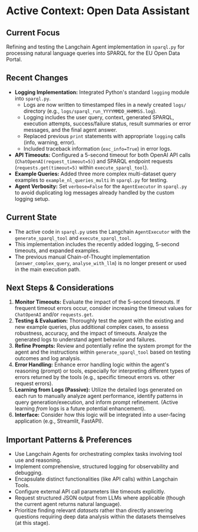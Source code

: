 # Active Context: Open Data Assistant

## Current Focus

Refining and testing the Langchain Agent implementation in `sparql.py` for processing natural language queries into SPARQL for the EU Open Data Portal.

## Recent Changes

-   **Logging Implementation:** Integrated Python's standard `logging` module into `sparql.py`.
    -   Logs are now written to timestamped files in a newly created `logs/` directory (e.g., `logs/sparql_run_YYYYMMDD_HHMMSS.log`).
    -   Logging includes the user query, context, generated SPARQL, execution attempts, success/failure status, result summaries or error messages, and the final agent answer.
    -   Replaced previous `print` statements with appropriate `logging` calls (info, warning, error).
    -   Included traceback information (`exc_info=True`) in error logs.
-   **API Timeouts:** Configured a 5-second timeout for both OpenAI API calls (`ChatOpenAI(request_timeout=5)`) and SPARQL endpoint requests (`requests.get(timeout=5)` within `execute_sparql_tool`).
-   **Example Queries:** Added three more complex multi-dataset query examples to `example_nl_queries_multi` in `sparql.py` for testing.
-   **Agent Verbosity:** Set `verbose=False` for the `AgentExecutor` in `sparql.py` to avoid duplicating log messages already handled by the custom logging setup.

## Current State

-   The active code in `sparql.py` uses the Langchain `AgentExecutor` with the `generate_sparql_tool` and `execute_sparql_tool`.
-   This implementation includes the recently added logging, 5-second timeouts, and expanded examples.
-   The previous manual Chain-of-Thought implementation (`answer_complex_query`, `analyse_with_llm`) is no longer present or used in the main execution path.

## Next Steps & Considerations

1.  **Monitor Timeouts:** Evaluate the impact of the 5-second timeouts. If frequent timeout errors occur, consider increasing the timeout values for `ChatOpenAI` and/or `requests.get`.
2.  **Testing & Evaluation:** Thoroughly test the agent with the existing and new example queries, plus additional complex cases, to assess robustness, accuracy, and the impact of timeouts. Analyze the generated logs to understand agent behavior and failures.
3.  **Refine Prompts:** Review and potentially refine the system prompt for the agent and the instructions within `generate_sparql_tool` based on testing outcomes and log analysis.
4.  **Error Handling:** Enhance error handling logic within the agent's reasoning (prompt) or tools, especially for interpreting different types of errors returned by the tools (e.g., specific timeout errors vs. other request errors).
5.  **Learning from Logs (Passive):** Utilize the detailed logs generated on each run to manually analyze agent performance, identify patterns in query generation/execution, and inform prompt refinement. (Active learning *from* logs is a future potential enhancement).
6.  **Interface:** Consider how this logic will be integrated into a user-facing application (e.g., Streamlit, FastAPI).

## Important Patterns & Preferences

-   Use Langchain Agents for orchestrating complex tasks involving tool use and reasoning.
-   Implement comprehensive, structured logging for observability and debugging.
-   Encapsulate distinct functionalities (like API calls) within Langchain Tools.
-   Configure external API call parameters like timeouts explicitly.
-   Request structured JSON output from LLMs where applicable (though the current agent returns natural language).
-   Prioritize finding relevant *datasets* rather than directly answering questions requiring deep data analysis within the datasets themselves (at this stage). 